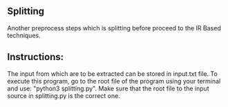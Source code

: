 ## Splitting

Another preprocess steps which is splitting before proceed to the IR Based techniques.

## Instructions:
The input from which are to be extracted can be stored in input.txt file. To execute this program, go to the root file of the program using your terminal and use: 
	"python3 splitting.py".
Make sure that the root file to the input source in splitting.py is the correct one.
